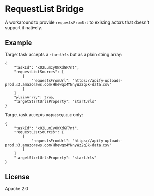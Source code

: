 # RequestList Bridge

A workaround to provide `requestsFromUrl` to existing actors that doesn't support it natively.

## Example

Target task accepts a `startUrls` but as a plain string array:

```jsonc
{
    "taskId": "x02LumCy0WXdGP7nt",
    "requestListSources": [
        {
            "requestsFromUrl": "https://apify-uploads-prod.s3.amazonaws.com/Hhewqx4YNnyWz2qGk-data.csv"
        }
    ],
    "plainArray": true,
    "targetStartUrlsProperty": "startUrls"
}
```

Target task accepts `RequestQueue` only:

```jsonc
{
    "taskId": "x02LumCy0WXdGP7nt",
    "requestListSources": [
        {
            "requestsFromUrl": "https://apify-uploads-prod.s3.amazonaws.com/Hhewqx4YNnyWz2qGk-data.csv"
        }
    ],
    "targetStartUrlsProperty": "startUrls"
}
```

## License

Apache 2.0